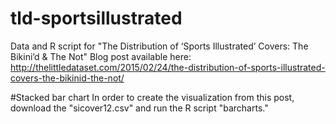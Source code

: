 # tld-sportsillustrated
Data and R script for "The Distribution of ‘Sports Illustrated’ Covers: The Bikini’d &amp; The Not"
Blog post available here: http://thelittledataset.com/2015/02/24/the-distribution-of-sports-illustrated-covers-the-bikinid-the-not/

#Stacked bar chart
In order to create the visualization from this post, download the "sicover12.csv" and run the R script "barcharts."
